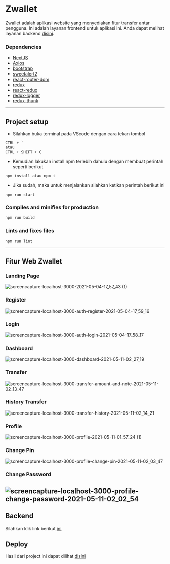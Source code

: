 # Zwallet

Zwallet adalah aplikasi website yang menyediakan fitur transfer antar pengguna. Ini adalah layanan frontend untuk aplikasi ini. Anda dapat melihat layanan backend [disini](https://github.com/nevalenaginda/Backend-Zwallet/tree/week2).


### Dependencies
- [NextJS](https://nextjs.org/)
- [Axios](https://www.npmjs.com/package/axios)
- [bootstrap](https://www.npmjs.com/package/bootstrap)
- [sweetalert2](https://www.npmjs.com/package/sweetalert2)
- [react-router-dom](https://www.npmjs.com/package/react-router-dom)
- [redux](https://www.npmjs.com/package/redux)
- [react-redux](https://www.npmjs.com/package/react-redux)
- [redux-logger](https://www.npmjs.com/package/redux-logger)
- [redux-thunk](https://www.npmjs.com/search?q=redux-thunk)

---

## Project setup

- Silahkan buka terminal pada VScode dengan cara tekan tombol
```
CTRL + ` 
atau
CTRL + SHIFT + C
```

- Kemudian lakukan install npm terlebih dahulu dengan membuat perintah seperti berikut
```
npm install atau npm i
```

- Jika sudah, maka untuk menjalankan silahkan ketikan perintah berikut ini
```
npm run start
```

### Compiles and minifies for production
```
npm run build
```

### Lints and fixes files
```
npm run lint
```
---


## Fitur Web Zwallet

### Landing Page
![screencapture-localhost-3000-2021-05-04-17_57_43 (1)](https://user-images.githubusercontent.com/55057008/117717187-b028a880-b204-11eb-9ae8-810429b352f4.png)


### Register
![screencapture-localhost-3000-auth-register-2021-05-04-17_59_16](https://user-images.githubusercontent.com/55057008/117717428-ff6ed900-b204-11eb-98f2-f02e4fc5390a.png)

### Login
![screencapture-localhost-3000-auth-login-2021-05-04-17_58_17](https://user-images.githubusercontent.com/55057008/117717471-0eee2200-b205-11eb-9a34-a5102fecd101.png)


### Dashboard
![screencapture-localhost-3000-dashboard-2021-05-11-02_27_19](https://user-images.githubusercontent.com/55057008/117717605-380eb280-b205-11eb-8030-d91028c0f26d.png)

### Transfer
![screencapture-localhost-3000-transfer-amount-and-note-2021-05-11-02_13_47](https://user-images.githubusercontent.com/55057008/117717728-61c7d980-b205-11eb-96d1-8f588d5ff13a.png)

### History Transfer
![screencapture-localhost-3000-transfer-history-2021-05-11-02_14_21](https://user-images.githubusercontent.com/55057008/117717795-7b692100-b205-11eb-972d-471c30892dd5.png)

### Profile
![screencapture-localhost-3000-profile-2021-05-11-01_57_24 (1)](https://user-images.githubusercontent.com/55057008/117717894-99368600-b205-11eb-8dc1-aaa283209b6f.png)

### Change Pin
![screencapture-localhost-3000-profile-change-pin-2021-05-11-02_03_47](https://user-images.githubusercontent.com/55057008/117718025-bff4bc80-b205-11eb-82f5-7e44f03321d2.png)

### Change Password
![screencapture-localhost-3000-profile-change-password-2021-05-11-02_02_54](https://user-images.githubusercontent.com/55057008/117718081-d7cc4080-b205-11eb-87d9-1579c544d90c.png)
---

## Backend
Silahkan klik link berikut [ini](https://github.com/nevalenaginda/Backend-Zwallet/tree/week2)

## Deploy
Hasil dari project ini dapat dilihat [disini](https://zwallet-webku-4l5mjoqpw-nevalenaginda.vercel.app/)
